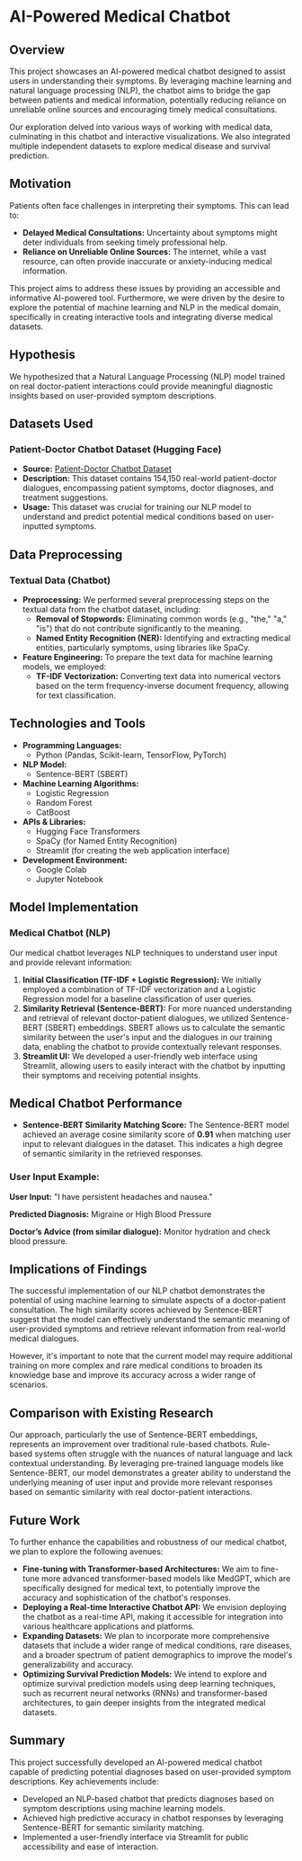 # AI-Powered Medical Chatbot

## Overview

This project showcases an AI-powered medical chatbot designed to assist users in understanding their symptoms. By leveraging machine learning and natural language processing (NLP), the chatbot aims to bridge the gap between patients and medical information, potentially reducing reliance on unreliable online sources and encouraging timely medical consultations.

Our exploration delved into various ways of working with medical data, culminating in this chatbot and interactive visualizations. We also integrated multiple independent datasets to explore medical disease and survival prediction.

## Motivation

Patients often face challenges in interpreting their symptoms. This can lead to:

* **Delayed Medical Consultations:** Uncertainty about symptoms might deter individuals from seeking timely professional help.
* **Reliance on Unreliable Online Sources:** The internet, while a vast resource, can often provide inaccurate or anxiety-inducing medical information.

This project aims to address these issues by providing an accessible and informative AI-powered tool. Furthermore, we were driven by the desire to explore the potential of machine learning and NLP in the medical domain, specifically in creating interactive tools and integrating diverse medical datasets.

## Hypothesis

We hypothesized that a Natural Language Processing (NLP) model trained on real doctor-patient interactions could provide meaningful diagnostic insights based on user-provided symptom descriptions.

## Datasets Used

### Patient-Doctor Chatbot Dataset (Hugging Face)

* **Source:** [Patient-Doctor Chatbot Dataset](https://huggingface.co/datasets/health_care_chatbot)
* **Description:** This dataset contains 154,150 real-world patient-doctor dialogues, encompassing patient symptoms, doctor diagnoses, and treatment suggestions.
* **Usage:** This dataset was crucial for training our NLP model to understand and predict potential medical conditions based on user-inputted symptoms.

## Data Preprocessing

### Textual Data (Chatbot)

* **Preprocessing:** We performed several preprocessing steps on the textual data from the chatbot dataset, including:
    * **Removal of Stopwords:** Eliminating common words (e.g., "the," "a," "is") that do not contribute significantly to the meaning.
    * **Named Entity Recognition (NER):** Identifying and extracting medical entities, particularly symptoms, using libraries like SpaCy.
* **Feature Engineering:** To prepare the text data for machine learning models, we employed:
    * **TF-IDF Vectorization:** Converting text data into numerical vectors based on the term frequency-inverse document frequency, allowing for text classification.

## Technologies and Tools

* **Programming Languages:**
    * Python (Pandas, Scikit-learn, TensorFlow, PyTorch)
* **NLP Model:**
    * Sentence-BERT (SBERT)
* **Machine Learning Algorithms:**
    * Logistic Regression
    * Random Forest
    * CatBoost
* **APIs & Libraries:**
    * Hugging Face Transformers
    * SpaCy (for Named Entity Recognition)
    * Streamlit (for creating the web application interface)
* **Development Environment:**
    * Google Colab
    * Jupyter Notebook

## Model Implementation

### Medical Chatbot (NLP)

Our medical chatbot leverages NLP techniques to understand user input and provide relevant information:

1.  **Initial Classification (TF-IDF + Logistic Regression):** We initially employed a combination of TF-IDF vectorization and a Logistic Regression model for a baseline classification of user queries.
2.  **Similarity Retrieval (Sentence-BERT):** For more nuanced understanding and retrieval of relevant doctor-patient dialogues, we utilized Sentence-BERT (SBERT) embeddings. SBERT allows us to calculate the semantic similarity between the user's input and the dialogues in our training data, enabling the chatbot to provide contextually relevant responses.
3.  **Streamlit UI:** We developed a user-friendly web interface using Streamlit, allowing users to easily interact with the chatbot by inputting their symptoms and receiving potential insights.

## Medical Chatbot Performance

* **Sentence-BERT Similarity Matching Score:** The Sentence-BERT model achieved an average cosine similarity score of **0.91** when matching user input to relevant dialogues in the dataset. This indicates a high degree of semantic similarity in the retrieved responses.

### User Input Example:

**User Input:** "I have persistent headaches and nausea."

**Predicted Diagnosis:** Migraine or High Blood Pressure

**Doctor’s Advice (from similar dialogue):** Monitor hydration and check blood pressure.

## Implications of Findings

The successful implementation of our NLP chatbot demonstrates the potential of using machine learning to simulate aspects of a doctor-patient consultation. The high similarity scores achieved by Sentence-BERT suggest that the model can effectively understand the semantic meaning of user-provided symptoms and retrieve relevant information from real-world medical dialogues.

However, it's important to note that the current model may require additional training on more complex and rare medical conditions to broaden its knowledge base and improve its accuracy across a wider range of scenarios.

## Comparison with Existing Research

Our approach, particularly the use of Sentence-BERT embeddings, represents an improvement over traditional rule-based chatbots. Rule-based systems often struggle with the nuances of natural language and lack contextual understanding. By leveraging pre-trained language models like Sentence-BERT, our model demonstrates a greater ability to understand the underlying meaning of user input and provide more relevant responses based on semantic similarity with real doctor-patient interactions.

## Future Work

To further enhance the capabilities and robustness of our medical chatbot, we plan to explore the following avenues:

* **Fine-tuning with Transformer-based Architectures:** We aim to fine-tune more advanced transformer-based models like MedGPT, which are specifically designed for medical text, to potentially improve the accuracy and sophistication of the chatbot's responses.
* **Deploying a Real-time Interactive Chatbot API:** We envision deploying the chatbot as a real-time API, making it accessible for integration into various healthcare applications and platforms.
* **Expanding Datasets:** We plan to incorporate more comprehensive datasets that include a wider range of medical conditions, rare diseases, and a broader spectrum of patient demographics to improve the model's generalizability and accuracy.
* **Optimizing Survival Prediction Models:** We intend to explore and optimize survival prediction models using deep learning techniques, such as recurrent neural networks (RNNs) and transformer-based architectures, to gain deeper insights from the integrated medical datasets.

## Summary

This project successfully developed an AI-powered medical chatbot capable of predicting potential diagnoses based on user-provided symptom descriptions. Key achievements include:

* Developed an NLP-based chatbot that predicts diagnoses based on symptom descriptions using machine learning models.
* Achieved high predictive accuracy in chatbot responses by leveraging Sentence-BERT for semantic similarity matching.
* Implemented a user-friendly interface via Streamlit for public accessibility and ease of interaction.
